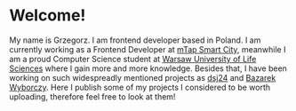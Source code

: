 # Welcome!

My name is Grzegorz. I am frontend developer based in Poland. I am currently working as a Frontend Developer at [mTap Smart City](mtapsmartcity.com), meanwhile I am a proud Computer Science student at [Warsaw University of Life Sciences](https://wzim.sggw.edu.pl) where I gain more and more knowledge. Besides that, I have been working on such widespreadly mentioned projects as [dsj24](https://dsj24.pl) and [Bazarek Wyborczy](https://bazarekwyborczy.pl). Here I publish some of my projects I considered to be worth uploading, therefore feel free to look at them!
